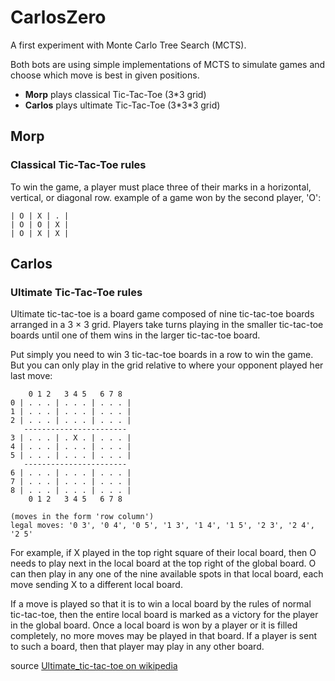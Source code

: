 # CarlosZero

A first experiment with Monte Carlo Tree Search (MCTS).

Both bots are using simple implementations of MCTS to simulate games 
and choose which move is best in given positions.

- **Morp** plays classical Tic-Tac-Toe (3\*3 grid)
- **Carlos** plays ultimate Tic-Tac-Toe (3\*3\*3 grid)

## Morp

### Classical Tic-Tac-Toe rules

To win the game, a player must place three of their marks in a horizontal, vertical, or diagonal row.
example of a game won by the second player, 'O':

```
| O | X | . | 
| O | O | X | 
| O | X | X | 
```


## Carlos

### Ultimate Tic-Tac-Toe rules

Ultimate tic-tac-toe is a board game composed of nine tic-tac-toe boards
arranged in a 3 × 3 grid. Players take turns playing in the smaller
tic-tac-toe boards until one of them wins in the larger tic-tac-toe board.

Put simply you need to win 3 tic-tac-toe boards in a row to win the game. 
But you can only play in the grid relative to where your opponent played 
her last move:

```
    0 1 2   3 4 5   6 7 8
0 | . . . | . . . | . . . |
1 | . . . | . . . | . . . |
2 | . . . | . . . | . . . |
   -----------------------
3 | . . . | . X . | . . . |
4 | . . . | . . . | . . . |
5 | . . . | . . . | . . . |
   -----------------------
6 | . . . | . . . | . . . |
7 | . . . | . . . | . . . |
8 | . . . | . . . | . . . |
    0 1 2   3 4 5   6 7 8

(moves in the form 'row column')
legal moves: '0 3', '0 4', '0 5', '1 3', '1 4', '1 5', '2 3', '2 4', '2 5'
```
For example, if X played in the top right square of their local board, 
then O needs to play next in the local board at the top right of the 
global board. O can then play in any one of the nine available spots 
in that local board, each move sending X to a different local board.

If a move is played so that it is to win a local board by the rules of 
normal tic-tac-toe, then the entire local board is marked as a victory 
for the player in the global board.
Once a local board is won by a player or it is filled completely, no 
more moves may be played in that board. If a player is sent to such a 
board, then that player may play in any other board.

source [Ultimate_tic-tac-toe on wikipedia](https://en.wikipedia.org/wiki/Ultimate_tic-tac-toe)
